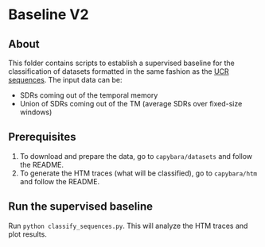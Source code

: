 # Baseline V2

## About
This folder contains scripts to establish a supervised baseline for the 
classification of datasets formatted in the same fashion as the 
[UCR sequences](http://www.cs.ucr.edu/~eamonn/time_series_data/). The input data can be:
* SDRs coming out of the temporal memory
* Union of SDRs coming out of the TM (average SDRs over fixed-size windows)

## Prerequisites
1. To download and prepare the data, go to `capybara/datasets` and follow the README.
2. To generate the HTM traces (what will be classified), go to `capybara/htm` and follow the README.

## Run the supervised baseline 
Run `python classify_sequences.py`. This will analyze the HTM traces and plot results.